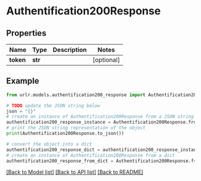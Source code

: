 # Authentification200Response


## Properties

Name | Type | Description | Notes
------------ | ------------- | ------------- | -------------
**token** | **str** |  | [optional] 

## Example

```python
from urlr.models.authentification200_response import Authentification200Response

# TODO update the JSON string below
json = "{}"
# create an instance of Authentification200Response from a JSON string
authentification200_response_instance = Authentification200Response.from_json(json)
# print the JSON string representation of the object
print(Authentification200Response.to_json())

# convert the object into a dict
authentification200_response_dict = authentification200_response_instance.to_dict()
# create an instance of Authentification200Response from a dict
authentification200_response_from_dict = Authentification200Response.from_dict(authentification200_response_dict)
```
[[Back to Model list]](../README.md#documentation-for-models) [[Back to API list]](../README.md#documentation-for-api-endpoints) [[Back to README]](../README.md)


